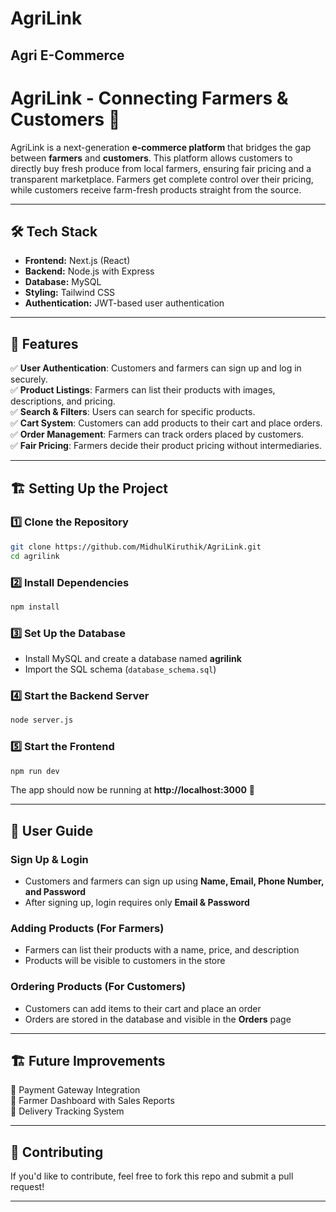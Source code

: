 # AgriLink
Agri E-Commerce
---

# AgriLink - Connecting Farmers & Customers 🌱  

AgriLink is a next-generation **e-commerce platform** that bridges the gap between **farmers** and **customers**. This platform allows customers to directly buy fresh produce from local farmers, ensuring fair pricing and a transparent marketplace. Farmers get complete control over their pricing, while customers receive farm-fresh products straight from the source.  

---

## 🛠 Tech Stack  

- **Frontend:** Next.js (React)  
- **Backend:** Node.js with Express  
- **Database:** MySQL  
- **Styling:** Tailwind CSS  
- **Authentication:** JWT-based user authentication  

---

## 🚀 Features  

✅ **User Authentication**: Customers and farmers can sign up and log in securely.  
✅ **Product Listings**: Farmers can list their products with images, descriptions, and pricing.  
✅ **Search & Filters**: Users can search for specific products.  
✅ **Cart System**: Customers can add products to their cart and place orders.  
✅ **Order Management**: Farmers can track orders placed by customers.  
✅ **Fair Pricing**: Farmers decide their product pricing without intermediaries.  

---

## 🏗 Setting Up the Project  

### 1️⃣ Clone the Repository  
```bash
git clone https://github.com/MidhulKiruthik/AgriLink.git
cd agrilink
```

### 2️⃣ Install Dependencies  
```bash
npm install
```

### 3️⃣ Set Up the Database  
- Install MySQL and create a database named **agrilink**  
- Import the SQL schema (`database_schema.sql`)  

### 4️⃣ Start the Backend Server  
```bash
node server.js
```

### 5️⃣ Start the Frontend  
```bash
npm run dev
```

The app should now be running at **http://localhost:3000** 🎉  

---

## 🛒 User Guide  

### **Sign Up & Login**  
- Customers and farmers can sign up using **Name, Email, Phone Number, and Password**  
- After signing up, login requires only **Email & Password**  

### **Adding Products (For Farmers)**  
- Farmers can list their products with a name, price, and description  
- Products will be visible to customers in the store  

### **Ordering Products (For Customers)**  
- Customers can add items to their cart and place an order  
- Orders are stored in the database and visible in the **Orders** page  

---

## 🏗 Future Improvements  
🔹 Payment Gateway Integration  
🔹 Farmer Dashboard with Sales Reports  
🔹 Delivery Tracking System  

---

## 📝 Contributing  
If you'd like to contribute, feel free to fork this repo and submit a pull request!  

---

